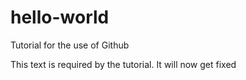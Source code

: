 # hello-world
Tutorial for the use of Github

This text is required by the tutorial.
It will now get fixed
